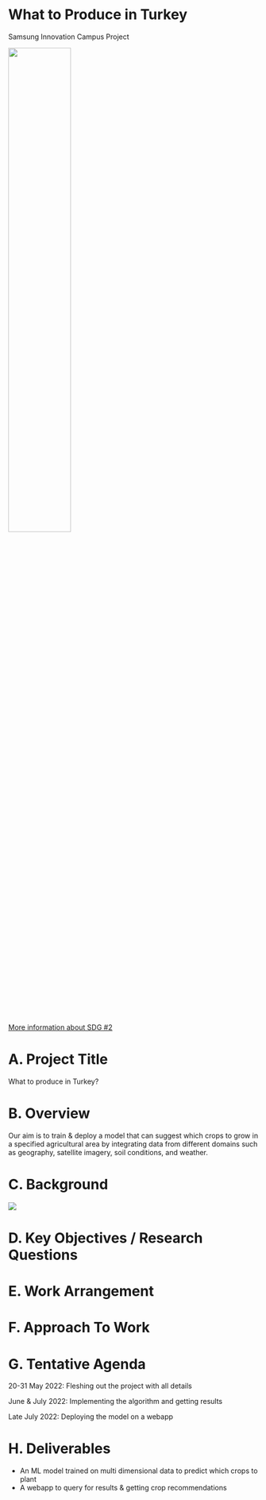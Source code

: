 # What to Produce in Turkey
 Samsung Innovation Campus Project
 
 
 <img src="https://github.com/mmiine/What-to-Produce-in-Turkey/blob/main/images/E_GIF_02.gif" width=50% height=50%>
 
 [More information about SDG #2](https://sdgs.un.org/goals/goal2)

 
# A. Project Title
What to produce in Turkey?

# B. Overview

Our aim is to train & deploy a model that can suggest which crops to grow in a specified agricultural area by integrating data from different domains such as geography, satellite imagery, soil conditions, and weather.


# C. Background

<img src="https://github.com/mmiine/What-to-Produce-in-Turkey/blob/main/images/the_economist_food_safety.jpg">


# D. Key Objectives / Research Questions


# E. Work Arrangement


# F. Approach To Work


# G. Tentative Agenda

20-31 May 2022: Fleshing out the project with all details

June & July 2022: Implementing the algorithm and getting results

Late July 2022: Deploying the model on a webapp


# H. Deliverables

- An ML model trained on multi dimensional data to predict which crops to plant
- A webapp to query for results & getting crop recommendations

